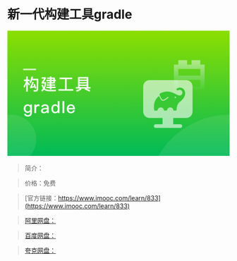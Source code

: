 # 新一代构建工具gradle

![img](../../assets/5fe442fa00010e6b05400304.jpg)

> 简介：

> 价格：免费

> [官方链接：https://www.imooc.com/learn/833](https://www.imooc.com/learn/833)

> [阿里网盘：]()

> [百度网盘：]()

> [夸克网盘：]()
